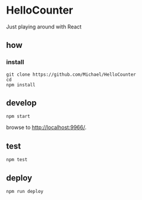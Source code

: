 
# HelloCounter

Just playing around with React

## how

### install

```
git clone https://github.com/Michael/HelloCounter
cd 
npm install
```

## develop

```
npm start
```

browse to <http://localhost:9966/>.

## test

```
npm test
```

## deploy

```
npm run deploy
```
